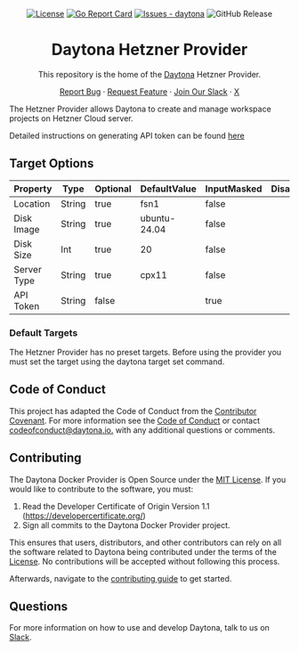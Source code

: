 <div align="center">

[![License](https://img.shields.io/badge/License-MIT-blue)](#license)
[![Go Report Card](https://goreportcard.com/badge/github.com/daytonaio/daytona-provider-hetzner)](https://goreportcard.com/report/github.com/daytonaio/daytona-provider-hetzner)
[![Issues - daytona](https://img.shields.io/github/issues/daytonaio/daytona-hetzner-provider)](https://github.com/daytonaio/daytona-provider-hetzner/issues)
![GitHub Release](https://img.shields.io/github/v/release/daytonaio/daytona-hetzner-provider)

</div>

<h1 align="center">Daytona Hetzner Provider</h1>
<div align="center">
This repository is the home of the <a href="https://github.com/daytonaio/daytona">Daytona</a> Hetzner Provider.
</div>

<p align="center">
  <a href="https://github.com/daytonaio/daytona-provider-hetzner/issues/new?assignees=&labels=bug&projects=&template=bug_report.md&title=%F0%9F%90%9B+Bug+Report%3A+">Report Bug</a>
    ·
  <a href="https://github.com/daytonaio/daytona-provider-hetzner/issues/new?assignees=&labels=enhancement&projects=&template=feature_request.md&title=%F0%9F%9A%80+Feature%3A+">Request Feature</a>
    ·
  <a href="https://go.daytona.io/slack">Join Our Slack</a>
    ·
  <a href="https://x.com/Daytonaio">X</a>
</p>

The Hetzner Provider allows Daytona to create and manage workspace projects on Hetzner Cloud server.


Detailed instructions on generating API token can be found [here](https://docs.hetzner.com/cloud/api/getting-started/generating-api-token/)

## Target Options

| Property    | Type   | Optional | DefaultValue | InputMasked | DisabledPredicate |
|-------------|--------|----------|--------------|-------------|-------------------|
| Location    | String | true     | fsn1         | false       |                   |
| Disk Image  | String | true     | ubuntu-24.04 | false       |                   |
| Disk Size   | Int    | true     | 20           | false       |                   |
| Server Type | String | true     | cpx11        | false       |                   |
| API Token   | String | false    |              | true        |                   |

### Default Targets

The Hetzner Provider has no preset targets. Before using the provider you must set the target using the daytona target set command.

## Code of Conduct

This project has adapted the Code of Conduct from the [Contributor Covenant](https://www.contributor-covenant.org/). For more information see the [Code of Conduct](CODE_OF_CONDUCT.md) or contact [codeofconduct@daytona.io.](mailto:codeofconduct@daytona.io) with any additional questions or comments.

## Contributing

The Daytona Docker Provider is Open Source under the [MIT License](LICENSE). If you would like to contribute to the software, you must:

1. Read the Developer Certificate of Origin Version 1.1 (https://developercertificate.org/)
2. Sign all commits to the Daytona Docker Provider project.

This ensures that users, distributors, and other contributors can rely on all the software related to Daytona being contributed under the terms of the [License](LICENSE). No contributions will be accepted without following this process.

Afterwards, navigate to the [contributing guide](CONTRIBUTING.md) to get started.

## Questions

For more information on how to use and develop Daytona, talk to us on
[Slack](https://go.daytona.io/slack).
